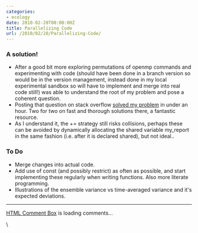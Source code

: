 ```yaml
---
categories:
- ecology
date: 2010-02-28T00:00:00Z
title: Parallelizing Code
url: /2010/02/28/Parallelizing-Code/
---
```


### A solution!

-   After a good bit more exploring permutations of openmp commands and
    experimenting with code (should have been done in a branch version
    so would be in the version management, instead done in my local
    experimental sandbox so will have to implement and merge into real
    code still!) was able to understand the root of my problem and pose
    a coherent question.
-   Posting that question on stack overflow [solved my
    problem](http://stackoverflow.com/questions/2352895/how-to-ensure-a-dynamically-allocated-array-is-private-in-openmp "http://stackoverflow.com/questions/2352895/how-to-ensure-a-dynamically-allocated-array-is-private-in-openmp")
    in under an hour. Two for two on fast and thorough solutions there,
    a fantastic resource.
-   As I understand it, the += strategy still risks collisions, perhaps
    these can be avoided by dynamically allocating the shared variable
    my\_report in the same fashion (i.e. after it is declared shared),
    but not ideal..

### To Do

-   Merge changes into actual code.
-   Add use of const (and possibly restrict) as often as possible, and
    start implementing these regularly when writing functions. Also more
    literate programming.
-   Illustrations of the ensemble variance vs time-averaged variance and
    it's expected deviations.

* * * * *

[HTML Comment Box](http://www.htmlcommentbox.com) is loading comments...

\


